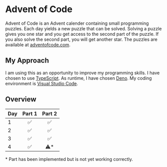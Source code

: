 # Advent of Code

Advent of Code is an Advent calender containing small programming puzzles. Each day yields a new puzzle that can be
solved. Solving a puzzle gives you one star and you get access to the second part of the puzzle. If you also solve the
second part, you will get another star. The puzzles are available at [adventofcode.com](https://adventofcode.com/).

## My Approach

I am using this as an opportunity to improve my programming skills. I have chosen to use [TypeScript](https://www.typescriptlang.org/). As runtime, I have chosen [Deno](https://deno.land/). My coding environment is [Visual Studio Code](https://code.visualstudio.com/).

## Overview

| Day | Part 1 | Part 2 |
| --- | :----: | :----: |
| 1   |   ✅   |   ✅   |
| 2   |   ✅   |   ✅   |
| 3   |   ✅   |   ✅   |
| 4   |   ✅   |  ⚠️\*  |

\* Part has been implemented but is not yet working correctly.
